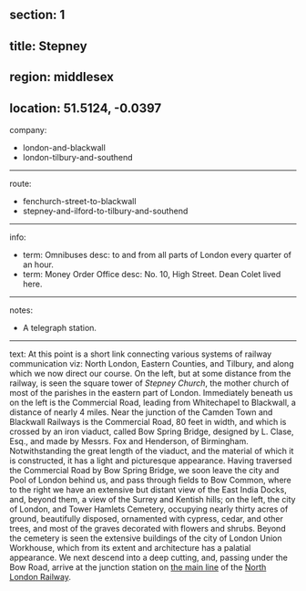 section: 1
----
title: Stepney
----
region: middlesex
----
location: 51.5124, -0.0397
----
company:
- london-and-blackwall
- london-tilbury-and-southend
----
route:
- fenchurch-street-to-blackwall
- stepney-and-ilford-to-tilbury-and-southend
----
info:
- term: Omnibuses
  desc: to and from all parts of London every quarter of an hour.
- term: Money Order Office
  desc: No. 10, High Street. Dean Colet lived here.
----
notes:
- A telegraph station.
----
text: At this point is a short link connecting various systems of railway communication viz: North London, Eastern Counties, and Tilbury, and along which we now direct our course. On the left, but at some distance from the railway, is seen the square tower of *Stepney Church*, the mother church of most of the parishes in the eastern part of London. Immediately beneath us on the left is the Commercial Road, leading from Whitechapel to Blackwall, a distance of nearly 4 miles. Near the junction of the Camden Town and Blackwall Railways is the Commercial Road, 80 feet in width, and which is crossed by an iron viaduct, called Bow Spring Bridge, designed by L. Clase, Esq., and made by Messrs. Fox and Henderson, of Birmingham. Notwithstanding the great length of the viaduct, and the material of which it is constructed, it has a light and picturesque appearance. Having traversed the Commercial Road by Bow Spring Bridge, we soon leave the city and Pool of London behind us, and pass through fields to Bow Common, where to the right we have an extensive but distant view of the East India Docks, and, beyond them, a view of the Surrey and Kentish hills; on the left, the city of London, and Tower Hamlets Cemetery, occupying nearly thirty acres of ground, beautifully disposed, ornamented with cypress, cedar, and other trees, and most of the graves decorated with flowers and shrubs. Beyond the cemetery is seen the extensive buildings of the city of London Union Workhouse, which from its extent and architecture has a palatial appearance. We next descend into a deep cutting, and, passing under the Bow Road, arrive at the junction station on [the main line](/routes/fenchurch-street-to-chalk-farm) of the [North London Railway](/companies/north-london).
